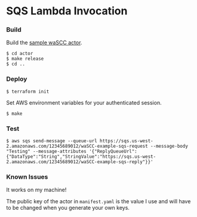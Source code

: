 # SQS Lambda Invocation

### Build

Build the [sample waSCC actor](actor/README.md).

```console
$ cd actor
$ make release
$ cd ..
```

### Deploy

```console
$ terraform init
```

Set AWS environment variables for your authenticated session.

```console
$ make
```

### Test

```console
$ aws sqs send-message --queue-url https://sqs.us-west-2.amazonaws.com/12345689012/waSCC-example-sqs-request --message-body "Testing" --message-attributes '{"ReplyQueueUrl":{"DataType":"String","StringValue":"https://sqs.us-west-2.amazonaws.com/12345689012/waSCC-example-sqs-reply"}}'
```

### Known Issues

It works on my machine!

The public key of the actor in `manifest.yaml` is the value I use and will have to be changed when you generate your own keys.
